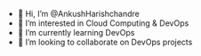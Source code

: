 - 👋 Hi, I’m @AnkushHarishchandre
- 👀 I’m interested in Cloud Computing & DevOps
- 🌱 I’m currently learning DevOps
- 💞️ I’m looking to collaborate on DevOps projects

<!---
AnkushHarishchandre/AnkushHarishchandre is a ✨ special ✨ repository because its `README.md` (this file) appears on your GitHub profile.
You can click the Preview link to take a look at your changes.
--->
